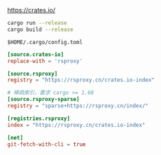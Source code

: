 https://crates.io/

```sh
cargo run --release
cargo build --release
```





`$HOME/.cargo/config.toml`

```toml
[source.crates-io]
replace-with = 'rsproxy'

[source.rsproxy]
registry = "https://rsproxy.cn/crates.io-index"

# 稀疏索引，要求 cargo >= 1.68
[source.rsproxy-sparse]
registry = "sparse+https://rsproxy.cn/index/"

[registries.rsproxy]
index = "https://rsproxy.cn/crates.io-index"

[net]
git-fetch-with-cli = true
```

